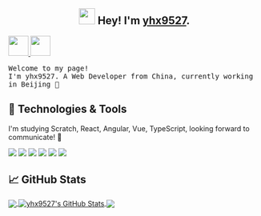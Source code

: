 <h2 align="center"><img
src="https://github.com/blackcater/blackcater/raw/master/images/Hi.gif" height="32" /> Hey! I'm <a href="https://yhx9527.github.io/" target="_blank">yhx9527</a>.</h2>

<a href="https://yhx9527.github.io/" alt="yhx's blog" target="_blank">
  <img src="https://github.com/blackcater/blackcater/raw/master/images/social-blog.svg" height="40" />
</a>
<a href="yhxstudy@163.com">
  <img src="https://github.com/blackcater/blackcater/raw/master/images/social-gmail.svg" height="40" />
</a>
<br/>
<p>
  <samp>
     Welcome to my page!
  </samp><br/>
  <samp>
    I'm yhx9527. A Web Developer from China, currently working in Beijing 🔭
  </samp>
  <br/>
</p>

## 🔧 Technologies & Tools


<p>
  I'm studying Scratch, React, Angular, Vue, TypeScript, looking forward to communicate! 🤩
</p>

![](https://img.shields.io/badge/Lib-Scratch-informational?style=flat&logo=scratch&logoColor=white&color=9cf)
![](https://img.shields.io/badge/Framework-React-informational?style=flat&logo=react&logoColor=white&color=9cf)
![](https://img.shields.io/badge/Framework-Angular-informational?style=flat&logo=angular&logoColor=white&color=9cf)
![](https://img.shields.io/badge/Framework-Vue-informational?style=flat&logo=vue.js&logoColor=white&color=9cf)
![](https://img.shields.io/badge/Code-TypeScript-informational?style=flat&logo=typescript&logoColor=white&color=9cf)
![](https://img.shields.io/badge/Code-Python-informational?style=flat&logo=python&logoColor=white&color=9cf)


## &#x1f4c8; GitHub Stats

<a href="https://github.com/yhx9527/yhx9527">
  <img align="center" src="https://github-readme-stats.vercel.app/api/top-langs/?username=yhx9527&hide=vue,css&title_color=ffffff&text_color=c9cacc&icon_color=2bbc8a&bg_color=1d1f21" />
</a>
<a href="https://github.com/yhx9527/yhx9527">
  <img align="center" src="https://github-readme-stats.vercel.app/api?username=yhx9527&show_icons=true&line_height=27&count_private=true&title_color=ffffff&text_color=c9cacc&icon_color=2bbc8a&bg_color=1d1f21" alt="yhx9527's GitHub Stats" />
</a>
<a href="https://github.com/yhx9527/graduate_project_yhx">
  <img align="center" src="https://github-readme-stats.vercel.app/api/pin/?username=yhx9527&repo=graduate_project_yhx&title_color=ffffff&text_color=c9cacc&icon_color=2bbc8a&bg_color=1d1f21" />
</a>

<!-- Resources -->
<!-- Icons: https://simpleicons.org/ -->
<!-- GitHub Stats: https://github.com/anuraghazra/github-readme-stats -->
<!-- Emojis: https://emojipedia.org/emoji/ -->
<!-- HTML Emojis: https://www.fileformat.info/index.htm -->
<!-- Shields: https://shields.io/ -->
<!-- Awesome GitHub Profile README: https://github.com/abhisheknaiidu/awesome-github-profile-readme -->
